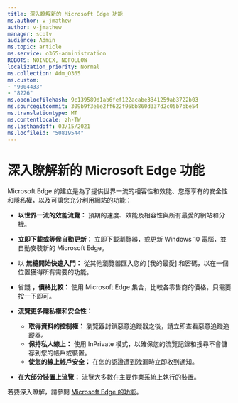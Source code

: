 ```yaml
---
title: 深入瞭解新的 Microsoft Edge 功能
ms.author: v-jmathew
author: v-jmathew
manager: scotv
audience: Admin
ms.topic: article
ms.service: o365-administration
ROBOTS: NOINDEX, NOFOLLOW
localization_priority: Normal
ms.collection: Adm_O365
ms.custom:
- "9004433"
- "8226"
ms.openlocfilehash: 9c139589d1ab6fef122acabe3341259ab3722b03
ms.sourcegitcommit: 309b9f3e6e2ff622f95bb860d337d2c05b7bbe54
ms.translationtype: MT
ms.contentlocale: zh-TW
ms.lasthandoff: 03/15/2021
ms.locfileid: "50819544"
---
```

# <a name="learn-about-the-features-of-the-new-microsoft-edge"></a>深入瞭解新的 Microsoft Edge 功能

Microsoft Edge 的建立是為了提供世界一流的相容性和效能、您應享有的安全性和隱私權，以及可讓您充分利用網站的功能：

- **以世界一流的效能流覽：** 預期的速度、效能及相容性與所有最愛的網站和分機。
- **立即下載或等候自動更新：** 立即下載瀏覽器，或更新 Windows 10 電腦，並自動安裝新的 Microsoft Edge。
- 以 **無縫開始快速入門：** 從其他瀏覽器匯入您的 [我的最愛] 和密碼，以在一個位置獲得所有需要的功能。
- 省錢 **，價格比較：** 使用 Microsoft Edge 集合，比較各零售商的價格，只需要按一下即可。
- **流覽更多隱私權和安全性：**
  - **取得資料的控制權：** 瀏覽器封鎖惡意追蹤器之後，請立即查看惡意追蹤追蹤器。
  - **保持私人線上：** 使用 InPrivate 模式，以確保您的流覽記錄和搜尋不會儲存到您的帳戶或裝置。
  - **使您的線上帳戶安全：** 在您的認證遭到洩漏時立即收到通知。

- **在大部分裝置上流覽：** 流覽大多數在主要作業系統上執行的裝置。

若要深入瞭解，請參閱 [Microsoft Edge 的功能](https://go.microsoft.com/fwlink/?linkid=2146817)。
